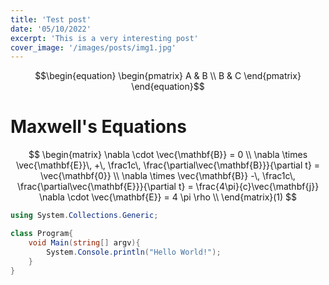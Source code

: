 ```yaml
---
title: 'Test post'
date: '05/10/2022'
excerpt: 'This is a very interesting post'
cover_image: '/images/posts/img1.jpg'
---
```


$$\begin{equation}
  \begin{pmatrix}
    A & B \\ B & C
  \end{pmatrix} 
\end{equation}$$

# Maxwell's Equations
$$
\begin{matrix}
\nabla \cdot \vec{\mathbf{B}}  = 0 \\
\nabla \times \vec{\mathbf{E}}\, +\, \frac1c\, \frac{\partial\vec{\mathbf{B}}}{\partial t}  = \vec{\mathbf{0}} \\
\nabla \times \vec{\mathbf{B}} -\, \frac1c\, \frac{\partial\vec{\mathbf{E}}}{\partial t} = \frac{4\pi}{c}\vec{\mathbf{j}}    \nabla \cdot \vec{\mathbf{E}} = 4 \pi \rho \\
\end{matrix}(1)
$$

```csharp
using System.Collections.Generic;

class Program{
	void Main(string[] argv){
		System.Console.println("Hello World!");
	}
}
```